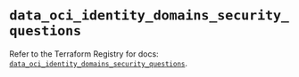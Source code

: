 # `data_oci_identity_domains_security_questions`

Refer to the Terraform Registry for docs: [`data_oci_identity_domains_security_questions`](https://registry.terraform.io/providers/hashicorp/oci/7.19.0/docs/data-sources/identity_domains_security_questions).
